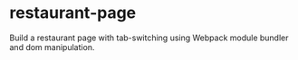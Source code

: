 # restaurant-page

Build a restaurant page with tab-switching using Webpack module bundler and dom manipulation.
